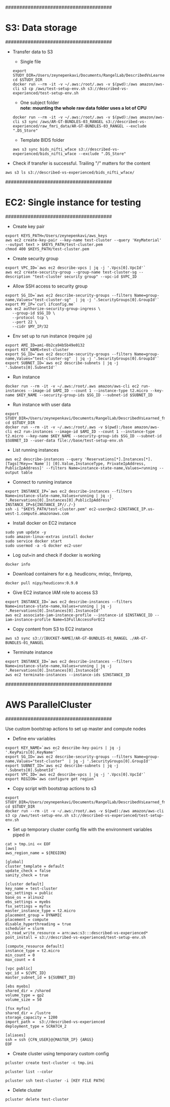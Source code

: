 
######################################
# S3: Data storage
######################################

- Transfer data to S3
  - Single file
  ```
  export STUDY_DIR=/Users/zeynepenkavi/Documents/RangelLab/DescribedVsLearned_fmri/preproc/00_aws
  cd $STUDY_DIR
  docker run --rm -it -v ~/.aws:/root/.aws -v $(pwd):/aws amazon/aws-cli s3 cp /aws/test-setup-env.sh s3://described-vs-experienced/test-setup-env.sh
  ```

  - One subject folder  
  **note: mounting the whole raw data folder uses a lot of CPU**
  ```
  docker run --rm -it -v ~/.aws:/root/.aws -v $(pwd):/aws amazon/aws-cli s3 sync /aws/AR-GT-BUNDLES-03_RANGEL s3://described-vs-experienced/raw_fmri_data/AR-GT-BUNDLES-03_RANGEL --exclude ".DS_Store"
  ```

  - Template BIDS folder
  ```
  aws s3 sync bids_nifti_wface s3://described-vs-experienced/bids_nifti_wface --exclude ".DS_Store"
  ```

- Check if transfer is successful. Trailing "/" matters for the content
```
aws s3 ls s3://described-vs-experienced/bids_nifti_wface/
```

######################################
# EC2: Single instance for testing
######################################

- Create key pair
```
export KEYS_PATH=/Users/zeynepenkavi/aws_keys
aws ec2 create-key-pair --key-name test-cluster --query 'KeyMaterial' --output text > $KEYS_PATH/test-cluster.pem
chmod 400 $KEYS_PATH/test-cluster.pem
```

- Create security group
```
export VPC_ID=`aws ec2 describe-vpcs | jq -j '.Vpcs[0].VpcId'`
aws ec2 create-security-group --group-name test-cluster-sg --description "test-cluster security group" --vpc-id $VPC_ID
```

- Allow SSH access to security group
```
export SG_ID=`aws ec2 describe-security-groups --filters Name=group-name,Values="test-cluster-sg"  | jq -j '.SecurityGroups[0].GroupId'`
export MY_IP=`curl ifconfig.me`
aws ec2 authorize-security-group-ingress \
   --group-id $SG_ID \
   --protocol tcp \
   --port 22 \
   --cidr $MY_IP/32
```

- Env set up to run instance (require `jq`)
```
export AMI_ID=ami-0b2ca94b5b49e0132
export KEY_NAME=test-cluster
export SG_ID=`aws ec2 describe-security-groups --filters Name=group-name,Values="test-cluster-sg"  | jq -j '.SecurityGroups[0].GroupId'`
export SUBNET_ID=`aws ec2 describe-subnets | jq -j '.Subnets[0].SubnetId'`
```

- Run instance
```
docker run --rm -it -v ~/.aws:/root/.aws amazon/aws-cli ec2 run-instances --image-id $AMI_ID --count 1 --instance-type t2.micro --key-name $KEY_NAME --security-group-ids $SG_ID --subnet-id $SUBNET_ID
```

- Run instance with user data
```
export STUDY_DIR=/Users/zeynepenkavi/Documents/RangelLab/DescribedVsLearned_fmri/preproc/00_aws
cd $STUDY_DIR
docker run --rm -it -v ~/.aws:/root/.aws -v $(pwd):/base amazon/aws-cli ec2 run-instances --image-id $AMI_ID --count 1 --instance-type t2.micro --key-name $KEY_NAME --security-group-ids $SG_ID --subnet-id $SUBNET_ID --user-data file://base/test-setup-env.sh
```

- List running instances
```
aws ec2 describe-instances --query 'Reservations[*].Instances[*].[Tags[?Key==`Name`]| [0].Value,InstanceType, PrivateIpAddress, PublicIpAddress]' --filters Name=instance-state-name,Values=running --output table
```

- Connect to running instance
```
export INSTANCE_IP=`aws ec2 describe-instances --filters Name=instance-state-name,Values=running | jq -j '.Reservations[0].Instances[0].PublicIpAddress'`
INSTANCE_IP=${INSTANCE_IP//./-}
ssh -i "$KEYS_PATH/test-cluster.pem" ec2-user@ec2-$INSTANCE_IP.us-west-1.compute.amazonaws.com
```

- Install docker on EC2 instance
```
sudo yum update -y
sudo amazon-linux-extras install docker
sudo service docker start
sudo usermod -a -G docker ec2-user
```

- Log out+in and check if docker is working
```
docker info
```

- Download containers for e.g. heudiconv, mriqc, fmriprep,
```
docker pull nipy/heudiconv:0.9.0
```

- Give EC2 instance IAM role to access S3
```
export INSTANCE_ID=`aws ec2 describe-instances --filters Name=instance-state-name,Values=running | jq -j '.Reservations[0].Instances[0].InstanceId'`
aws ec2 associate-iam-instance-profile --instance-id $INSTANCE_ID --iam-instance-profile Name=S3FullAccessForEC2
```

- Copy content from S3 to EC2 instance
```
aws s3 sync s3://[BUCKET-NAME]/AR-GT-BUNDLES-01_RANGEL ./AR-GT-BUNDLES-01_RANGEL
```

- Terminate instance
```
export INSTANCE_ID=`aws ec2 describe-instances --filters Name=instance-state-name,Values=running | jq -j '.Reservations[0].Instances[0].InstanceId'`
aws ec2 terminate-instances --instance-ids $INSTANCE_ID
```

######################################
# AWS ParallelCluster
######################################

Use custom bootstrap actions to set up master and compute nodes

- Define env variables
```
export KEY_NAME=`aws ec2 describe-key-pairs | jq -j '.KeyPairs[0].KeyName'`
export SG_ID=`aws ec2 describe-security-groups --filters Name=group-name,Values="test-cluster"  | jq -j '.SecurityGroups[0].GroupId'`
export SUBNET_ID=`aws ec2 describe-subnets | jq -j '.Subnets[0].SubnetId'`
export VPC_ID=`aws ec2 describe-vpcs | jq -j '.Vpcs[0].VpcId'`
export REGION=`aws configure get region`
```

- Copy script with bootstrap actions to s3
```
export STUDY_DIR=/Users/zeynepenkavi/Documents/RangelLab/DescribedVsLearned_fmri/preproc/00_aws
cd $STUDY_DIR
docker run --rm -it -v ~/.aws:/root/.aws -v $(pwd):/aws amazon/aws-cli s3 cp /aws/test-setup-env.sh s3://described-vs-experienced/test-setup-env.sh
```
- Set up temporary cluster config file with the environment variables piped in
```
cat > tmp.ini << EOF
[aws]
aws_region_name = ${REGION}

[global]
cluster_template = default
update_check = false
sanity_check = true

[cluster default]
key_name = test-cluster
vpc_settings = public
base_os = alinux2
ebs_settings = myebs
fsx_settings = myfsx
master_instance_type = t2.micro
placement_group = DYNAMIC
placement = compute
disable_hyperthreading = true
scheduler = slurm
s3_read_write_resource = arn:aws:s3:::described-vs-experienced*
post_install = s3://described-vs-experienced/test-setup-env.sh

[compute_resource default]
instance_type = t2.micro
min_count = 0
max_count = 4

[vpc public]
vpc_id = ${VPC_ID}
master_subnet_id = ${SUBNET_ID}

[ebs myebs]
shared_dir = /shared
volume_type = gp2
volume_size = 50

[fsx myfsx]
shared_dir = /lustre
storage_capacity = 1200
import_path =  s3://described-vs-experienced
deployment_type = SCRATCH_2

[aliases]
ssh = ssh {CFN_USER}@{MASTER_IP} {ARGS}
EOF
```
- Create cluster using temporary custom config
```
pcluster create test-cluster -c tmp.ini

pcluster list --color

pcluster ssh test-cluster -i [KEY FILE PATH]
```

- Delete cluster
```
pcluster delete test-cluster
```
